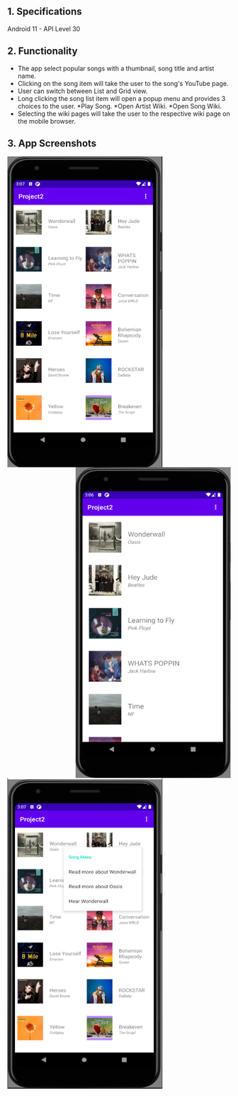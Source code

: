 ## 1. Specifications

Android 11 - API Level 30 <br>

## 2. Functionality

- The app select popular songs with a thumbnail, song title and artist name.
- Clicking on the song item will take the user to the song's YouTube page.
- User can switch between List and Grid view.
- Long clicking the song list item will open a popup menu and provides 3 choices to the user.
  *Play Song.
  *Open Artist Wiki.
  *Open Song Wiki.
- Selecting the wiki pages will take the user to the respective wiki page on the mobile browser.

## 3. App Screenshots

<img align="left" width="350" height="700" src="https://github.com/js-shashwath/Mp3-android-application/blob/main/home_grid.png">
<img align="right" width="350" height="700" src="https://github.com/js-shashwath/Mp3-android-application/blob/main/home_list.png">
<img width="350" height="700" src="https://github.com/js-shashwath/Mp3-android-application/blob/main/long_press.png">
</p>
